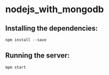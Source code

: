 # nodejs_with_mongodb



Installing the dependencies:
---------------------------
`npm install --save`

Running the server:
-------------------
`mpm start`

